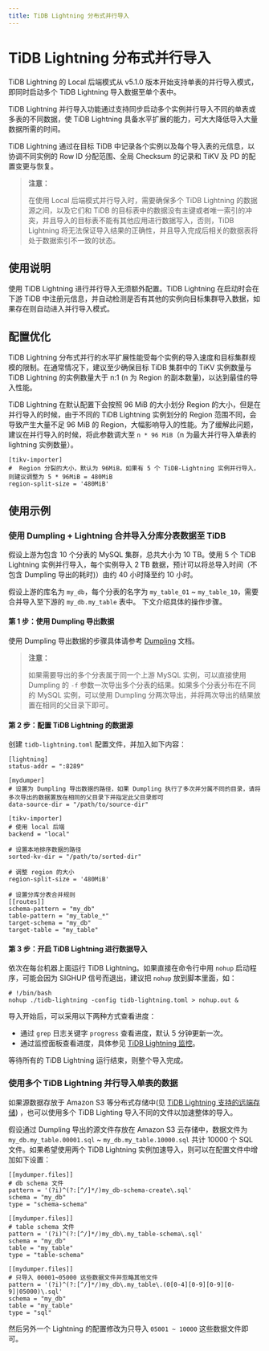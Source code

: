 ```yaml
---
title: TiDB Lightning 分布式并行导入
---
```


# TiDB Lightning 分布式并行导入

TiDB Lightning 的 Local 后端模式从 v5.1.0 版本开始支持单表的并行导入模式，即同时启动多个 TiDB Lightning 导入数据至单个表中。

TiDB Lightning 并行导入功能通过支持同步启动多个实例并行导入不同的单表或多表的不同数据，使 TiDB Lightning 具备水平扩展的能力，可大大降低导入大量数据所需的时间。

TiDB Lightning 通过在目标 TiDB 中记录各个实例以及每个导入表的元信息，以协调不同实例的 Row ID 分配范围、全局 Checksum 的记录和 TiKV 及 PD 的配置变更与恢复。

> **注意：**
>
> 在使用 Local 后端模式并行导入时，需要确保多个 TiDB Lightning 的数据源之间，以及它们和 TiDB 的目标表中的数据没有主键或者唯一索引的冲突，并且导入的目标表不能有其他应用进行数据写入，否则，TiDB Lightning 将无法保证导入结果的正确性，并且导入完成后相关的数据表将处于数据索引不一致的状态。

## 使用说明

使用 TiDB Lightning 进行并行导入无须额外配置。TiDB Lightning 在启动时会在下游 TiDB 中注册元信息，并自动检测是否有其他的实例向目标集群导入数据，如果存在则自动进入并行导入模式。

## 配置优化

TiDB Lightning 分布式并行的水平扩展性能受每个实例的导入速度和目标集群规模的限制。在通常情况下，建议至少确保目标 TiDB 集群中的 TiKV 实例数量与 TiDB Lightning 的实例数量大于 n:1 (n 为 Region 的副本数量)，以达到最佳的导入性能。

TiDB Lightning 在默认配置下会按照 96 MiB 的大小划分 Region 的大小，但是在并行导入的时候，由于不同的 TiDB Lightning 实例划分的 Region 范围不同，会导致产生大量不足 96 MiB 的 Region，大幅影响导入的性能。为了缓解此问题，建议在并行导入的时候，将此参数调大至 `n * 96 MiB`（n 为最大并行导入单表的 lightning 实例数量）。

```
[tikv-importer]
#  Region 分裂的大小，默认为 96MiB，如果有 5 个 TiDB-Lightning 实例并行导入，则建议调整为 5 * 96MiB = 480MiB
region-split-size = '480MiB'
```

## 使用示例

### 使用 Dumpling + Lightning 合并导入分库分表数据至 TiDB

假设上游为包含 10 个分表的 MySQL 集群，总共大小为 10 TB。使用 5 个 TiDB Lightning 实例并行导入，每个实例导入 2 TB 数据，预计可以将总导入时间（不包含 Dumpling 导出的耗时)）由约 40 小时降至约 10 小时。

假设上游的库名为 `my_db`，每个分表的名字为 `my_table_01` ~ `my_table_10`，需要合并导入至下游的 `my_db.my_table` 表中。 下文介绍具体的操作步骤。

#### 第 1 步：使用 Dumpling 导出数据

使用 Dumpling 导出数据的步骤具体请参考 [Dumpling](/dumpling-overview.md) 文档。

> **注意：**
>
> 如果需要导出的多个分表属于同一个上游 MySQL 实例，可以直接使用 Dumpling 的 `-f` 参数一次导出多个分表的结果。如果多个分表分布在不同的 MySQL 实例，可以使用 Dumpling 分两次导出，并将两次导出的结果放置在相同的父目录下即可。

#### 第 2 步：配置 TiDB Lightning 的数据源

创建 `tidb-lightning.toml` 配置文件，并加入如下内容：

```
[lightning]
status-addr = ":8289"

[mydumper]
# 设置为 Dumpling 导出数据的路径，如果 Dumpling 执行了多次并分属不同的目录，请将多次导出的数据置放在相同的父目录下并指定此父目录即可
data-source-dir = "/path/to/source-dir"

[tikv-importer]
# 使用 local 后端
backend = "local"

# 设置本地排序数据的路径
sorted-kv-dir = "/path/to/sorted-dir"

# 调整 region 的大小
region-split-size = '480MiB'

# 设置分库分表合并规则
[[routes]]
schema-pattern = "my_db"
table-pattern = "my_table_*"
target-schema = "my_db"
target-table = "my_table"
``` 

#### 第 3 步：开启 TiDB Lightning 进行数据导入

依次在每台机器上面运行 TiDB Lightning。如果直接在命令行中用 `nohup` 启动程序，可能会因为 SIGHUP 信号而退出，建议把 `nohup` 放到脚本里面，如：

```
# !/bin/bash
nohup ./tidb-lightning -config tidb-lightning.toml > nohup.out &
```

导入开始后，可以采用以下两种方式查看进度：

- 通过 `grep` 日志关键字 `progress` 查看进度，默认 5 分钟更新一次。
- 通过监控面板查看进度，具体参见 [TiDB Lightning 监控](/tidb-lightning/monitor-tidb-lightning.md)。

等待所有的 TiDB Lightning 运行结束，则整个导入完成。

### 使用多个 TiDB Lightning 并行导入单表的数据

如果源数据存放于 Amazon S3 等分布式存储中(见 [TiDB Lightning 支持的远端存储](/br/backup-and-restore-storages.md)) ，也可以使用多个 TiDB Lighting 导入不同的文件以加速整体的导入。

假设通过 Dumpling 导出的源文件存放在 Amazon S3 云存储中，数据文件为 `my_db.my_table.00001.sql` ~ `my_db.my_table.10000.sql` 共计 10000 个 SQL 文件。如果希望使用两个 TiDB Lightning 实例加速导入，则可以在配置文件中增加如下设置：

```
[[mydumper.files]]
# db schema 文件
pattern = '(?i)^(?:[^/]*/)my_db-schema-create\.sql'
schema = "my_db"
type = "schema-schema"

[[mydumper.files]]
# table schema 文件
pattern = '(?i)^(?:[^/]*/)my_db\.my_table-schema\.sql'
schema = "my_db"
table = "my_table"
type = "table-schema"

[[mydumper.files]]
# 只导入 00001~05000 这些数据文件并忽略其他文件
pattern = '(?i)^(?:[^/]*/)my_db\.my_table\.(0[0-4][0-9][0-9][0-9]|05000)\.sql'
schema = "my_db"
table = "my_table"
type = "sql"

```

然后另外一个 Lightning 的配置修改为只导入 `05001 ~ 10000` 这些数据文件即可。
